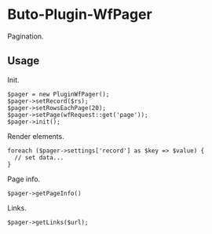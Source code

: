 # Buto-Plugin-WfPager
Pagination.

## Usage
Init.
```
$pager = new PluginWfPager();
$pager->setRecord($rs);
$pager->setRowsEachPage(20);
$pager->setPage(wfRequest::get('page'));
$pager->init();
```
Render elements.
```
foreach ($pager->settings['record'] as $key => $value) {
  // set data...
}
```
Page info.
```
$pager->getPageInfo()
```
Links.
```
$pager->getLinks($url);
```
